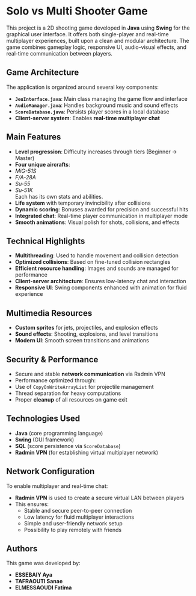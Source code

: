 # Solo vs Multi Shooter Game

This project is a 2D shooting game developed in **Java** using **Swing** for the graphical user interface. It offers both single-player and real-time multiplayer experiences, built upon a clean and modular architecture. The game combines gameplay logic, responsive UI, audio-visual effects, and real-time communication between players.

## Game Architecture

The application is organized around several key components:

- **`JeuInterface.java`**: Main class managing the game flow and interface
- **`AudioManager.java`**: Handles background music and sound effects
- **`ScoreDatabase.java`**: Persists player scores in a local database
- **Client-server system**: Enables **real-time multiplayer chat**

## Main Features

-  **Level progression**: Difficulty increases through tiers (Beginner → Master)
-  **Four unique aircrafts**:  
  - *MiG-51S*  
  - *F/A-28A*  
  - *Su-55*  
  - *Su-51K*  
  Each has its own stats and abilities.
-  **Life system** with temporary invincibility after collisions
-  **Dynamic scoring**: Bonuses awarded for precision and successful hits
-  **Integrated chat**: Real-time player communication in multiplayer mode
-  **Smooth animations**: Visual polish for shots, collisions, and effects


##  Technical Highlights

-  **Multithreading**: Used to handle movement and collision detection
-  **Optimized collisions**: Based on fine-tuned collision rectangles
-  **Efficient resource handling**: Images and sounds are managed for performance
-  **Client-server architecture**: Ensures low-latency chat and interaction
-  **Responsive UI**: Swing components enhanced with animation for fluid experience

##  Multimedia Resources

-  **Custom sprites** for jets, projectiles, and explosion effects
-  **Sound effects**: Shooting, explosions, and level transitions
-  **Modern UI**: Smooth screen transitions and animations


##  Security &  Performance

-  Secure and stable **network communication** via Radmin VPN
-  Performance optimized through:
  - Use of `CopyOnWriteArrayList` for projectile management
  - Thread separation for heavy computations
-  Proper **cleanup** of all resources on game exit


##  Technologies Used

- **Java** (core programming language)
- **Swing** (GUI framework)
- **SQL** (score persistence via `ScoreDatabase`)
- **Radmin VPN** (for establishing virtual multiplayer network)


##  Network Configuration

To enable multiplayer and real-time chat:
- **Radmin VPN** is used to create a secure virtual LAN between players
- This ensures:
  - Stable and secure peer-to-peer connection
  - Low latency for fluid multiplayer interactions
  - Simple and user-friendly network setup
  - Possibility to play remotely with friends


##  Authors

This game was developed by:

- **ESSEBAIY Aya**
- **TAFRAOUTI Sanae**   
- **ELMESSAOUDI Fatima**
